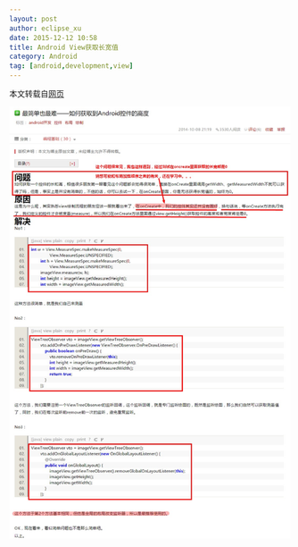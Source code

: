 ```yaml
---
layout: post
author: eclipse_xu
date: 2015-12-12 10:58
title: Android View获取长宽值
category: Android
tag: [android,development,view]
---
```


本文转载自[网页](http://blog.csdn.net/eclipsexys/article/details/39641115)

![View Coordinate System](/public/img/android/android_getheight.jpeg)
